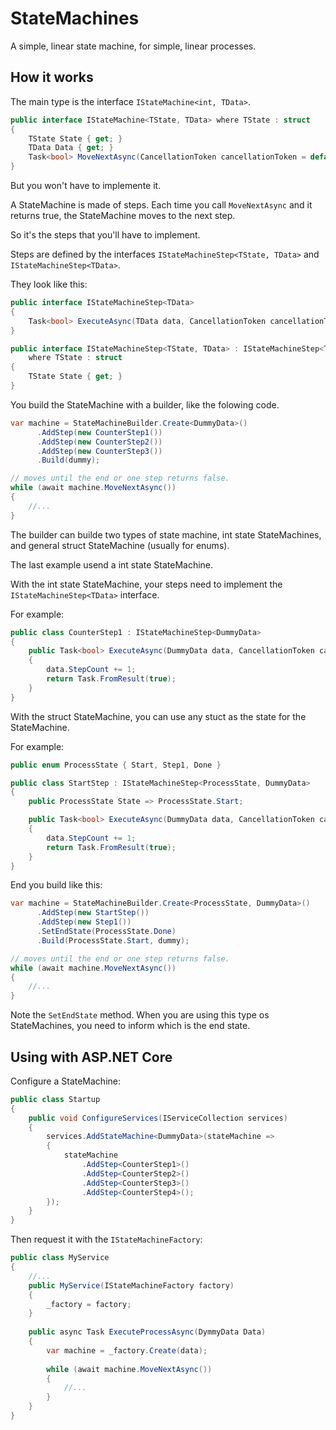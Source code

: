 # StateMachines

A simple, linear state machine, for simple, linear processes.

## How it works

The main type is the interface `IStateMachine<int, TData>`.

```csharp
public interface IStateMachine<TState, TData> where TState : struct
{
    TState State { get; }
    TData Data { get; }
    Task<bool> MoveNextAsync(CancellationToken cancellationToken = default);
}
```

But you won't have to implemente it.

A StateMachine is made of steps. Each time you call `MoveNextAsync` and it returns true, the StateMachine moves to the next step.

So it's the steps that you'll have to implement.

Steps are defined by the interfaces `IStateMachineStep<TState, TData>` and `IStateMachineStep<TData>`. 

They look like this:

```csharp
public interface IStateMachineStep<TData>
{
    Task<bool> ExecuteAsync(TData data, CancellationToken cancellationToken = default);
}

public interface IStateMachineStep<TState, TData> : IStateMachineStep<TData>
    where TState : struct
{
    TState State { get; }
}
```

You build the StateMachine with a builder, like the folowing code.

```csharp
var machine = StateMachineBuilder.Create<DummyData>()
      .AddStep(new CounterStep1())
      .AddStep(new CounterStep2())
      .AddStep(new CounterStep3())
      .Build(dummy);

// moves until the end or one step returns false.
while (await machine.MoveNextAsync())
{
    //...
}
```

The builder can builde two types of state machine, int state StateMachines, and general struct StateMachine (usually for enums).

The last example usend a int state StateMachine.

With the int state StateMachine, your steps need to implement the `IStateMachineStep<TData>` interface.

For example:
```csharp
public class CounterStep1 : IStateMachineStep<DummyData>
{
    public Task<bool> ExecuteAsync(DummyData data, CancellationToken cancellationToken = default)
    {
        data.StepCount += 1;
        return Task.FromResult(true);
    }
}
```

With the struct StateMachine, you can use any stuct as the state for the StateMachine.

For example:
```csharp
public enum ProcessState { Start, Step1, Done }

public class StartStep : IStateMachineStep<ProcessState, DummyData>
{
    public ProcessState State => ProcessState.Start;

    public Task<bool> ExecuteAsync(DummyData data, CancellationToken cancellationToken = default)
    {
        data.StepCount += 1;
        return Task.FromResult(true);
    }
}
```

End you build like this:

```csharp
var machine = StateMachineBuilder.Create<ProcessState, DummyData>()
      .AddStep(new StartStep())
      .AddStep(new Step1())
      .SetEndState(ProcessState.Done)
      .Build(ProcessState.Start, dummy);

// moves until the end or one step returns false.
while (await machine.MoveNextAsync())
{
    //...
}
```

Note the `SetEndState` method. When you are using this type os StateMachines, you need to inform which is the end state.


## Using with ASP.NET Core

Configure a StateMachine:

```csharp
public class Startup
{
    public void ConfigureServices(IServiceCollection services)
    {
        services.AddStateMachine<DummyData>(stateMachine =>
        {
            stateMachine
                .AddStep<CounterStep1>()
                .AddStep<CounterStep2>()
                .AddStep<CounterStep3>()
                .AddStep<CounterStep4>();
        });
    }
}
```

Then request it with the `IStateMachineFactory`:
```csharp
public class MyService
{
    //...
    public MyService(IStateMachineFactory factory)
    {
        _factory = factory;
    }
    
    public async Task ExecuteProcessAsync(DymmyData Data)
    {
        var machine = _factory.Create(data);
        
        while (await machine.MoveNextAsync())
        {
            //...
        }
    }
}
```


